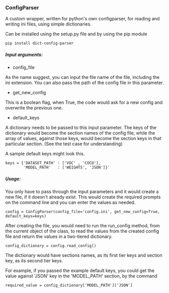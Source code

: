 ### ConfigParser
A custom wrapper, written for python's own configparser, for reading and writing ini files, using simple dictionaries.

Can be installed using the setup.py file and by using the pip module

    pip install dict-config-parser

##### Input arguments:


* config_file

As the name suggest, you can input the file name of the file, including the ini extension. 
You can also pass the path of the config file in this parameter.
  
* get_new_config 

This is a boolean flag, when True, the code would ask for a new config and overwrite the previous one.
  
* default_keys
  
A dictionary needs to be passed to this input parameter. The keys of the dictionary would become the section names of the config file, while the array of values, against those keys, would become the section keys in that particular section. (See the test case for understanding)
  
A sample default keys might look this.

    keys = {'DATASET_PATH' : ['VOC' , 'COCO'],
            'MODEL_PATH'   : ['WEIGHTS', 'JSON']}'

                        
##### Usage:

You only have to pass through the input parameters and it would create a new file, if it doesn't already exist. 
This would create the required prompts on the command line and you can enter the values as needed.

    config = ConfigParser(config_file='config.ini', get_new_config=True, default_keys=keys)


After creating the file, you would need to run the run_config method, from the current object of the class, to read the values 
from the created config file and return the values in a two-tiered dictionary.

    config_dictionary = config.read_config()

The dictionary would have sections names, as its first tier keys and section key, as its second tier keys.
 
For example, if you passed the example default keys, you could get the value against 'JSON' key in the 'MODEL_PATH' section,
by the command 
 
    required_value = config_dictionary['MODEL_PATH']['JSON']
